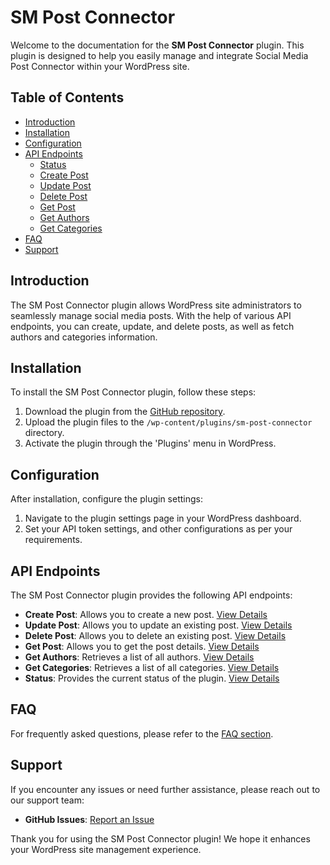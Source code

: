 # SM Post Connector

Welcome to the documentation for the **SM Post Connector** plugin. This plugin is designed to help you easily manage and integrate Social Media Post Connector within your WordPress site.

## Table of Contents

- [Introduction](#introduction)
- [Installation](#installation)
- [Configuration](#configuration)
- [API Endpoints](#api-endpoints)
	- [Status](status.md)
	- [Create Post](create-post.md)
	- [Update Post](update-post.md)
	- [Delete Post](delete-post.md)
	- [Get Post](get-post.md)
	- [Get Authors](get-authors.md)
	- [Get Categories](get-categories.md)
- [FAQ](faq.md)
- [Support](#support)

## Introduction

The SM Post Connector plugin allows WordPress site administrators to seamlessly manage social media posts. With the help of various API endpoints, you can create, update, and delete posts, as well as fetch authors and categories information.

## Installation

To install the SM Post Connector plugin, follow these steps:

1. Download the plugin from the [GitHub repository](https://github.com/vplugins/sm-post-connector).
2. Upload the plugin files to the `/wp-content/plugins/sm-post-connector` directory.
3. Activate the plugin through the 'Plugins' menu in WordPress.

## Configuration

After installation, configure the plugin settings:

1. Navigate to the plugin settings page in your WordPress dashboard.
2. Set your API token settings, and other configurations as per your requirements.

## API Endpoints

The SM Post Connector plugin provides the following API endpoints:

-  **Create Post**: Allows you to create a new post. [View Details](create-post.md)
-  **Update Post**: Allows you to update an existing post. [View Details](update-post.md)
-  **Delete Post**: Allows you to delete an existing post. [View Details](delete-post.md)
-  **Get Post**: Allows you to get the post details. [View Details](get-post.md)
-  **Get Authors**: Retrieves a list of all authors. [View Details](get-authors.md)
-  **Get Categories**: Retrieves a list of all categories. [View Details](get-categories.md)
-  **Status**: Provides the current status of the plugin. [View Details](status.md)  

## FAQ

For frequently asked questions, please refer to the [FAQ section](faq.md).

## Support

If you encounter any issues or need further assistance, please reach out to our support team:

-  **GitHub Issues**: [Report an Issue](https://github.com/vplugins/sm-post-connector/issues)

Thank you for using the SM Post Connector plugin! We hope it enhances your WordPress site management experience.